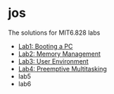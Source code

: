 # jos
The solutions for MIT6.828 labs

- [Lab1: Booting a PC](https://github.com/drivebyer/drivebyer.github.io/blob/master/_posts/2019-04-15-MIT6.828-Lab1-Booting%20a%20PC.md)
- [Lab2: Memory Management](https://github.com/drivebyer/drivebyer.github.io/blob/master/_posts/2019-05-24-MIT6.828-Lab2-Memory-Management.md)
- [Lab3: User Environment](https://github.com/drivebyer/drivebyer.github.io/blob/master/_posts/2019-06-03-MIT6.828-Lab3-User-Environment.md)
- [Lab4: Preemptive Multitasking](https://github.com/drivebyer/drivebyer.github.io/blob/master/_posts/2019-06-17-MIT6.828-Lab4-Preemptive-Multitasking.md)
- lab5
- lab6
